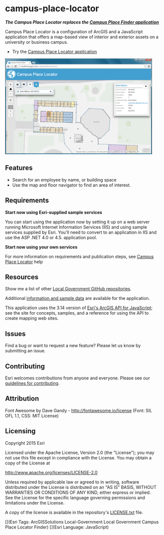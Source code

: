 # campus-place-locator

***The Campus Place Locator replaces the [Campus Place Finder application](https://github.com/Esri/campus-place-finder)***

Campus Place Locator is a configuration of ArcGIS and a JavaScript application that offers a map-based view of interior and exterior assets on a university or business campus.

* Try the [Campus Place Locator application](http://links.esri.com/localgovernment/tryit/CampusPlaceLocator/)

[![Image of the Campus Place Locator application](campus-place-locator.png "Site Selector application")](http://links.esri.com/localgovernment/tryit/CampusPlaceLocator/)

## Features

* Search for an employee by name, or building space
* Use the map and floor navigator to find an area of interest.

## Requirements

**Start now using Esri-supplied sample services**

You can start using the application now by setting it up on a web server running Microsoft Internet Information Services (IIS) and using sample services supplied by Esri.
You'll need to convert to an application in IIS and use the ASP .NET 4.0 or 4.5. application pool.

**Start now using your own services**

For more information on requirements and publication steps, see [Campus Place Locator](http://links.esri.com/localgovernment/help/campusplacelocator) help

## Resources

Show me a list of other [Local Government GitHub repositories](http://esri.github.io/#Local-Government).

Additional [information and sample data](http://links.esri.com/localgovernment/help/campusplacelocato)
are available for the application.

This application uses the 3.14 version of
[Esri's ArcGIS API for JavaScript](http://help.arcgis.com/en/webapi/javascript/arcgis/);
see the site for concepts, samples, and a reference for using the API to create mapping web sites.

## Issues

Find a bug or want to request a new feature?  Please let us know by submitting an issue.

## Contributing

Esri welcomes contributions from anyone and everyone.
Please see our [guidelines for contributing](https://github.com/esri/contributing).

## Attribution
Font Awesome by Dave Gandy - http://fontawesome.io/license (Font: SIL OFL 1.1, CSS: MIT License)


## Licensing

Copyright 2015 Esri

Licensed under the Apache License, Version 2.0 (the "License");
you may not use this file except in compliance with the License.
You may obtain a copy of the License at

   http://www.apache.org/licenses/LICENSE-2.0

Unless required by applicable law or agreed to in writing, software
distributed under the License is distributed on an "AS IS" BASIS,
WITHOUT WARRANTIES OR CONDITIONS OF ANY KIND, either express or implied.
See the License for the specific language governing permissions and
limitations under the License.

A copy of the license is available in the repository's
[LICENSE.txt](https://raw.github.com/Esri/campus-place-locator/master/LICENSE.txt) file.

[](Esri Tags: ArcGISSolutions Local-Government Local Government Campus Place Locator Finder)
[](Esri Language: JavaScript)

